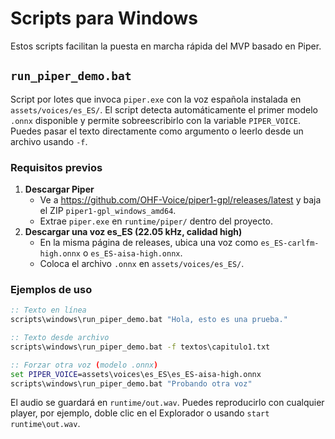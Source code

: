 # Scripts para Windows

Estos scripts facilitan la puesta en marcha rápida del MVP basado en Piper.

## `run_piper_demo.bat`

Script por lotes que invoca `piper.exe` con la voz española instalada en
`assets/voices/es_ES/`. El script detecta automáticamente el primer modelo
`.onnx` disponible y permite sobreescribirlo con la variable `PIPER_VOICE`.
Puedes pasar el texto directamente como argumento o leerlo desde un archivo
usando `-f`.

### Requisitos previos

1. **Descargar Piper**
   - Ve a <https://github.com/OHF-Voice/piper1-gpl/releases/latest> y baja el ZIP
     `piper1-gpl_windows_amd64`.
   - Extrae `piper.exe` en `runtime/piper/` dentro del proyecto.
2. **Descargar una voz es_ES (22.05 kHz, calidad high)**
   - En la misma página de releases, ubica una voz como
     `es_ES-carlfm-high.onnx` o `es_ES-aisa-high.onnx`.
   - Coloca el archivo `.onnx` en `assets/voices/es_ES/`.

### Ejemplos de uso

```bat
:: Texto en línea
scripts\windows\run_piper_demo.bat "Hola, esto es una prueba."

:: Texto desde archivo
scripts\windows\run_piper_demo.bat -f textos\capitulo1.txt

:: Forzar otra voz (modelo .onnx)
set PIPER_VOICE=assets\voices\es_ES\es_ES-aisa-high.onnx
scripts\windows\run_piper_demo.bat "Probando otra voz"
```

El audio se guardará en `runtime/out.wav`. Puedes reproducirlo con cualquier
player, por ejemplo, doble clic en el Explorador o usando `start runtime\out.wav`.
